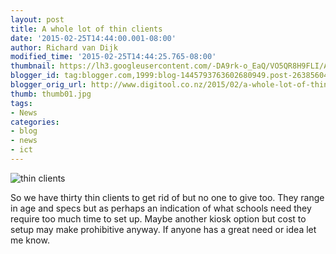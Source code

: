 ```yaml
---
layout: post
title: A whole lot of thin clients
date: '2015-02-25T14:44:00.001-08:00'
author: Richard van Dijk
modified_time: '2015-02-25T14:44:25.765-08:00'
thumbnail: https://lh3.googleusercontent.com/-DA9rk-o_EaQ/VO5QR8H9FLI/AAAAAAAAAEw/hrcGXVKaPws/s72-c/blogger-image-666270788.jpg
blogger_id: tag:blogger.com,1999:blog-1445793763602680949.post-2638560410195884863
blogger_orig_url: http://www.digitool.co.nz/2015/02/a-whole-lot-of-thin-clients.html
thumb: thumb01.jpg
tags:
- News
categories:
- blog
- news
- ict
---
```

![thin clients](https://lh3.googleusercontent.com/-DA9rk-o_EaQ/VO5QR8H9FLI/AAAAAAAAAEw/hrcGXVKaPws/s640/blogger-image-666270788.jpg)

So we have thirty thin clients to get rid of but no one to give too. They range in age and specs but as perhaps an indication of what schools need they require too much time to set up. Maybe another kiosk option but cost to setup may make prohibitive anyway. If anyone has a great need or idea let me know.
